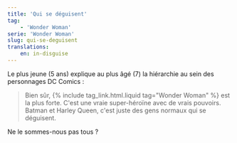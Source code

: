 ```yaml
---
title: 'Qui se déguisent'
tag:
    - 'Wonder Woman'
serie: 'Wonder Woman'
slug: qui-se-deguisent
translations:
    en: in-disguise
---
```


Le plus jeune (5 ans) explique au plus âgé (7) la hiérarchie au sein des personnages DC Comics :

> Bien sûr, {% include tag_link.html.liquid tag="Wonder Woman" %} est la plus forte. C'est une vraie super-héroïne avec de vrais pouvoirs. Batman et Harley Queen, c'est juste des gens normaux qui se déguisent.

Ne le sommes-nous pas tous ?
